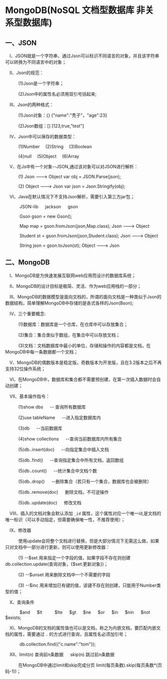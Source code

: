 # MongoDB(NoSQL 文档型数据库 非关系型数据库)
## 一、JSON

&emsp;Ⅰ、JSON就是一个字符串，通过Json可以标识不同语言的对象，并且该字符串可以转换为不同语言中的对象；

&emsp;Ⅱ、Json的规范：

&emsp;&emsp;&emsp;(1)Json是一个字符串；

&emsp;&emsp;&emsp;(2)Json中的属性名必须用双引号括起来;

&emsp;Ⅲ、Json的两种格式：

&emsp;&emsp;&emsp;(1)Json对象：{}  {"name":"秃子"，"age":23}

&emsp;&emsp;&emsp;(2)Json数组：[]  [123,true,"test"]

&emsp;Ⅳ、Json中可以保存的数据类型：

&emsp;&emsp;&emsp;(1)Number  &emsp;(2)String   &emsp;(3)Boolean

&emsp;&emsp;&emsp;(4)null   &emsp;(5)Object   &emsp;(6)Array

&emsp;Ⅴ、在Js中有一个对象--JSON,通过该对象可以对JSON进行解析：

&emsp;&emsp;&emsp;(1) Json ---> Object    var obj = JSON.Parse(json);

&emsp;&emsp;&emsp;(2) Object ---> Json    var json = Json.Stringify(obj);

&emsp;Ⅵ、Java在默认情况下不支持Json解析，需要引入第三方jar包；

&emsp;&emsp;&emsp;  JSON-lib  &emsp;   jackson  &emsp;  gson

&emsp;&emsp;&emsp; Gson gson = new Gson();

&emsp;&emsp;&emsp; Map map = gson.fromJson(json,Map.class);  Json ---> Object

&emsp;&emsp;&emsp; Student st = gson.fromJson(json,Student.class);  Json ---> Object

&emsp;&emsp;&emsp; String json = gson.toJson(st);  Object ---> Json

## 二、MongoDB
&emsp;Ⅰ、MongoDB是为快速发展互联网web应用而设计的数据库系统；

&emsp;Ⅱ、MongoDB的设计目标是极简、灵活、作为web应用栈的一部分；

&emsp;Ⅲ、MongoDB的数据模型是面向文档的，所谓的面向文档是一种类似于Json的数据结构，简单理解MongoDB中存储的是各式各样的Json(Bson);

&emsp;Ⅳ、三个重要概念:

&emsp;&emsp;&emsp;(1)数据库：数据库是一个仓库，在仓库中可以存放集合；

&emsp;&emsp;&emsp;(2)集合：集合类似于数组，在集合中可以存放文档；

&emsp;&emsp;&emsp;(3)文档：文档数据库中最小的单位，存储和操作的内容都是文档，在MongoDB中每一条数据都一个文档；

&emsp;Ⅴ、MongoDB的偶数版本是稳定版，奇数版本为开发版，且在3.2版本之后不再支持32位操作系统；

&emsp;Ⅵ、在MongoDB中，数据库和集合都不需要预创建，在第一次插入数据时会自动创建；

&emsp;Ⅶ、基本操作指令：

&emsp;&emsp;&emsp;(1)show dbs &emsp; -- 查询所有数据库

&emsp;&emsp;&emsp;(2)use tableName &emsp; --进入指定数据库内

&emsp;&emsp;&emsp;(3)db  &emsp; --当前数据库

&emsp;&emsp;&emsp;(4)show collections &emsp;  --查询当前数据库内所有集合

&emsp;&emsp;&emsp;(5)db.<collection>.insert(doc) &emsp; --向指定集合中插入文档
 
&emsp;&emsp;&emsp;(5)db.<collection>.find() &emsp; --查询指定集合中所有文档，返回数组
 
&emsp;&emsp;&emsp;(5)db.<collection>.count() &emsp; --统计集合中文档个数
 
&emsp;&emsp;&emsp;(5)db.<collection>.drop() &emsp; --删除集合（若只有一个集合，数据库也会被删除）
 
&emsp;&emsp;&emsp;(5)db.<collection>.remove(doc) &emsp; 删除文档，不可逆操作
 
&emsp;&emsp;&emsp;(5)db.<collection>.update(doc) &emsp; 修改文档
 
&emsp;Ⅷ、插入的文档对象会默认添加 `_id` 属性，这个属性对应一个唯一id,是文档的唯一标识（可以手动指定，但需要确保唯一性，不推荐使用）；

&emsp;Ⅸ、修改器

&emsp;&emsp;&emsp;使用update会将整个文档进行替换，但是大部分情况下无需这么做，如果只对文档中一部分进行更新，则可以使用更新修改器：

&emsp;&emsp;&emsp;(1) --$set  用来指定一个字段的值，如果字段不存在则创建  db.collection.update(查询对象，{$set:更新对象})；

&emsp;&emsp;&emsp;(2) --$unset  用来删除文档中一个不需要的字段

&emsp;&emsp;&emsp;(3) --$inc  用来增加已有键的值，该键不存在则创建，只能用于Number类型的值；

&emsp;Ⅹ、查询条件

&emsp;&emsp;&emsp; $and &emsp; $lt &emsp; &emsp; $lte &emsp; $gt &emsp; $ne &emsp; $or &emsp; $in &emsp; $nin &emsp; $not &emsp; $exists;

&emsp;Ⅺ、MongoDB的文档的属性值也可以是文档，称之为内嵌文档，要匹配内嵌文档的属性，需要通过 `.` 的方式进行查询，且属性名必须加引号；

&emsp;&emsp;&emsp; db.collection.find({"c.name":"tom"});

&emsp;Ⅻ、limit(n) 查询前n条数据  &emsp; skip(n) 跳过前n条数据

&emsp;&emsp;&emsp;在MongoDB中通过limit和skip完成分页   limit(每页条数).skip(每页条数*(页码-1))；
